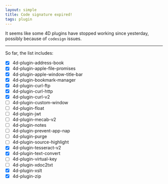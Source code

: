 ```yaml
---
layout: simple
title: Code signature expired!
tags: plugin  
---
```


It seems like some 4D plugins have stopped working since yesterday, possibly because of ``codesign`` issues.

<!--more-->

---

So far, the list includes:

- [x] 4d-plugin-address-book 
- [x] 4d-plugin-apple-file-promises   
- [x] 4d-plugin-apple-window-title-bar  
- [x] 4d-plugin-bookmark-manager  
- [x] 4d-plugin-curl-ftp  
- [x] 4d-plugin-curl-http
- [x] 4d-plugin-curl-v2  
- [ ] 4d-plugin-custom-window  
- [ ] 4d-plugin-float  
- [ ] 4d-plugin-jwt  
- [ ] 4d-plugin-mecab-v2  
- [ ] 4d-plugin-notes  
- [ ] 4d-plugin-prevent-app-nap  
- [ ] 4d-plugin-purge  
- [ ] 4d-plugin-source-highlight  
- [x] 4d-plugin-tesseract-v2  
- [x] 4d-plugin-text-convert  
- [ ] 4d-plugin-virtual-key  
- [ ] 4d-plugin-xdoc2txt  
- [x] 4d-plugin-xslt  
- [x] 4d-plugin-zip  
